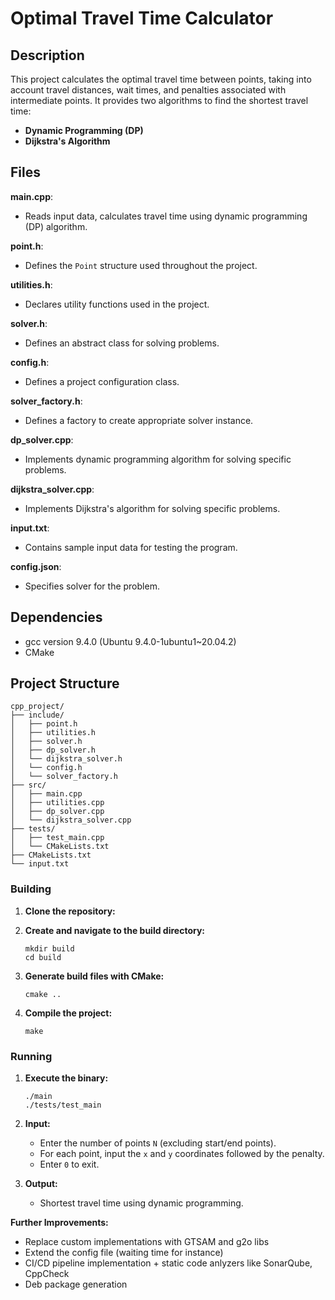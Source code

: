 # Optimal Travel Time Calculator

## Description

This project calculates the optimal travel time between points, taking into account travel distances, wait times, and penalties associated with intermediate points. It provides two algorithms to find the shortest travel time:

- **Dynamic Programming (DP)**
- **Dijkstra's Algorithm**

## Files

**main.cpp**:
- Reads input data, calculates travel time using dynamic programming (DP) algorithm.

**point.h**:
- Defines the `Point` structure used throughout the project.

**utilities.h**:
- Declares utility functions used in the project.

**solver.h**:
- Defines an abstract class for solving problems.

**config.h**:
- Defines a project configuration class.

**solver_factory.h**:
- Defines a factory to create appropriate solver instance.

**dp_solver.cpp**:
- Implements dynamic programming algorithm for solving specific problems.

**dijkstra_solver.cpp**:
- Implements Dijkstra's algorithm for solving specific problems.

**input.txt**:
- Contains sample input data for testing the program.

**config.json**:
- Specifies solver for the problem.

## Dependencies

- gcc version 9.4.0 (Ubuntu 9.4.0-1ubuntu1~20.04.2) 
- CMake

## Project Structure
```
cpp_project/
├── include/
│   ├── point.h
│   ├── utilities.h
│   ├── solver.h
│   ├── dp_solver.h
│   └── dijkstra_solver.h
│   └── config.h
│   └── solver_factory.h
├── src/
│   ├── main.cpp
│   ├── utilities.cpp
│   ├── dp_solver.cpp
│   └── dijkstra_solver.cpp
├── tests/
│   ├── test_main.cpp
│   └── CMakeLists.txt
├── CMakeLists.txt
└── input.txt
```
### Building

1. **Clone the repository:**


2. **Create and navigate to the build directory:**
    ```
    mkdir build
    cd build
    ```

3. **Generate build files with CMake:**
    ```
    cmake ..
    ```

4. **Compile the project:**
    ```
    make
    ```
### Running

1. **Execute the binary:**
    ```
    ./main
    ./tests/test_main
    ```

2. **Input:**
   - Enter the number of points `N` (excluding start/end points).
   - For each point, input the `x` and `y` coordinates followed by the penalty.
   - Enter `0` to exit.

3. **Output:**
   - Shortest travel time using dynamic programming.

**Further Improvements:**
- Replace custom implementations with GTSAM and g2o libs 
- Extend the config file (waiting time for instance)
- CI/CD pipeline implementation + static code anlyzers like SonarQube, CppCheck
- Deb package generation
    
